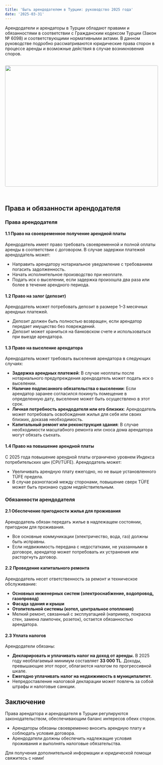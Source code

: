 ```yaml
---
title: 'Быть арендодателем в Турции: руководство 2025 года'
date: '2025-03-31'
---
```


Арендодатели и арендаторы в Турции обладают правами и обязанностями в соответствии с Гражданским кодексом Турции (Закон № 6098) и соответствующими нормативными актами. В данном руководстве подробно рассматриваются юридические права сторон в процессе аренды и возможные действия в случае возникновения споров.
<img src="https://karayaka.ru/images/articles/article1.jpg" width=100% height="400" style="object-fit: cover; border-radius: 3px; margin: 30px auto;" />

## Права и обязанности арендодателя

### Права арендодателя

#### 1.1 Право на своевременное получение арендной платы

Арендодатель имеет право требовать своевременной и полной оплаты аренды в соответствии с договором. В случае задержки платежей арендодатель может:

- Направить арендатору нотариальное уведомление с требованием погасить задолженность.
- Начать исполнительное производство при неоплате.
- Подать иск о выселении, если задержка произошла два раза или более в течение арендного периода.

#### 1.2 Право на залог (депозит)

Арендодатель может потребовать депозит в размере 1–3 месячных арендных платежей.

- Депозит должен быть полностью возвращен, если арендатор передает имущество без повреждений.
- Депозит может храниться на банковском счете и использоваться при выезде арендатора.

#### 1.3 Право на выселение арендатора

Арендодатель может требовать выселения арендатора в следующих случаях:

- **Задержка арендных платежей**: В случае неоплаты после нотариального предупреждения арендодатель может подать иск о выселении.
- **Наличие подписанного обязательства о выселении**: Если арендатор заранее согласился покинуть помещение в определенную дату, выселение может быть осуществлено в этот срок.
- **Личная потребность арендодателя или его близких**: Арендодатель может потребовать освобождения жилья для себя или своих близких, доказав необходимость.
- **Капитальный ремонт или реконструкция здания**: В случае необходимости масштабного ремонта или сноса дома арендатора могут обязать съехать.

#### 1.4 Право на повышение арендной платы

С 2025 года повышение арендной платы ограничено уровнем Индекса потребительских цен (CPI/TÜFE). Арендодатель может:

- Увеличивать арендную плату ежегодно, но не выше установленного TÜFE предела.
- В случае разногласий между сторонами, повышение сверх TÜFE может быть признано судом недействительным.

### Обязанности арендодателя

#### 2.1 Обеспечение пригодности жилья для проживания

Арендодатель обязан передать жилье в надлежащем состоянии, пригодном для проживания.

- Все основные коммуникации (электричество, вода, газ) должны быть исправны.
- Если недвижимость передана с недостатками, не указанными в договоре, арендатор может потребовать их устранения или расторгнуть договор.

#### 2.2 Проведение капитального ремонта

Арендодатель несет ответственность за ремонт и техническое обслуживание:

- **Основных инженерных систем (электроснабжение, водопровод, газопровод)**
- **Фасада здания и крыши**
- **Отопительной системы (котел, центральное отопление)**
- Мелкий ремонт, связанный с эксплуатацией (например, покраска стен, замена лампочек, розеток), остается обязанностью арендатора.

#### 2.3 Уплата налогов

Арендодатели обязаны:

- **Декларировать и уплачивать налог на доход от аренды.** В 2025 году необлагаемый минимум составляет **33 000 TL**. Доходы, превышающие этот порог, облагаются налогом по прогрессивной шкале.
- **Ежегодно уплачивать налог на недвижимость в муниципалитет.**
- Непредоставление налоговой декларации может повлечь за собой штрафы и налоговые санкции.

## Заключение

Права арендатора и арендодателя в Турции регулируются законодательством, обеспечивающим баланс интересов обеих сторон.

- Арендаторы обязаны своевременно вносить арендную плату и соблюдать условия договора.
- Арендодатели должны обеспечить надлежащие условия проживания и выполнять налоговые обязательства.

Для получения дополнительной информации и юридической помощи свяжитесь с нами!
